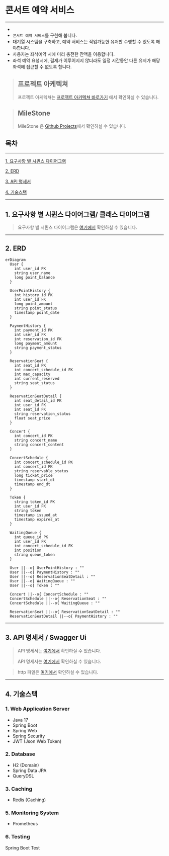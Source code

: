 # 콘서트 예약 서비스
* * *
- 
- `콘서트 예약 서비스`를 구현해 봅니다.
- 대기열 시스템을 구축하고, 예약 서비스는 작업가능한 유저만 수행할 수 있도록 해야합니다.
- 사용자는 좌석예약 시에 미리 충전한 잔액을 이용합니다.
- 좌석 예약 요청시에, 결제가 이루어지지 않더라도 일정 시간동안 다른 유저가 해당 좌석에 접근할 수 없도록 합니다.

> ## 프로젝트 아케텍쳐 <br>
>프로젝트 아케텍쳐는 [프로젝트 아키텍쳐 바로가기](./docs/Architecture.md) 에서 확인하실 수 있습니다.

> ## MileStone <br>
> MileStone 은 <a href="https://github.com/users/Backjinuk/projects/5/views/1">Github Projects</a>에서 확인하실 수 있습니다.


## 목차
- - -
[1. 요구사항 별 시퀸스 다이어그램](#1-요구사항_별-시퀸스-다이어-그램)

[2. ERD](#2-ERD)

[3. API 명세서](#3-api-명세서--swagger-ui)

[4. 기술스택](#4-기술스택)
* * *
## 1. 요구사항 별 시퀸스 다이어그램/ 클래스 다이어그램
> 요구사항 별 시퀸스 다이어그램은 [여기에서](./docs/SequenceDiagram.md) 확인하실 수 있습니다.<br>
* * *

## 2. ERD
```mermaid
erDiagram
  User {
    int user_id PK
    string user_name
    long point_balance
  }

  UserPointHistory {
    int history_id PK
    int user_id FK
    long point_amount
    string point_status
    timestamp point_date
  }

  PaymentHistory {
    int payment_id PK
    int user_id FK
    int reservation_id FK
    long payment_amount
    string payment_status
  }

  ReservationSeat {
    int seat_id PK
    int concert_schedule_id FK
    int max_capacity
    int current_reserved
    string seat_status
  }

  ReservationSeatDetail {
    int seat_detail_id PK
    int user_id FK
    int seat_id FK
    string reservation_status
    float seat_price
  }

  Concert {
    int concert_id PK
    string concert_name
    string concert_content
  }

  ConcertSchedule {
    int concert_schedule_id PK
    int concert_id FK
    string reservable_status
    long ticket_price
    timestamp start_dt
    timestamp end_dt
  }

  Token {
    string token_id PK
    int user_id FK
    string token
    timestamp issued_at
    timestamp expires_at
  }

  WaitingQueue {
    int queue_id PK
    int user_id FK
    int concert_schedule_id FK
    int position
    string queue_token
  }

  User ||--o{ UserPointHistory : ""
  User ||--o{ PaymentHistory : ""
  User ||--o{ ReservationSeatDetail : ""
  User ||--o{ WaitingQueue : ""
  User ||--o{ Token : ""

  Concert ||--o{ ConcertSchedule : ""
  ConcertSchedule ||--o{ ReservationSeat : ""
  ConcertSchedule ||--o{ WaitingQueue : ""

  ReservationSeat ||--o{ ReservationSeatDetail : ""
  ReservationSeatDetail ||--o{ PaymentHistory : ""

```
* * *

## 3. API 명세서 / Swagger Ui
> API 명세서는 [여기에서](./docs/SwaggerUi.md) 확인하실 수 있습니다.<br>
> 
> API 명세서는 [여기에서](./docs/ApiSpac.md) 확인하실 수 있습니다.<br>

> http 파일은 [여기에서](./src/main/resources/http/Mock-API.http) 확인하실 수 있습니다.
* * *


## 4. 기술스택
### 1. Web Application Server
- Java 17
- Spring Boot
- Spring Web
- Spring Security
- JWT (Json Web Token)
### 2. Database
- H2 (Domain)
- Spring Data JPA
- QueryDSL
### 3. Caching
- Redis (Caching)
### 5. Monitoring System
- Prometheus
### 6. Testing
Spring Boot Test